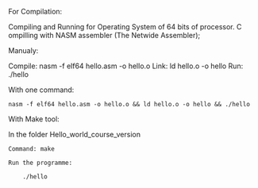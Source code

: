 For Compilation:

Compiling and Running for Operating System of 64 bits of processor.
C
ompilling with NASM assembler (The Netwide Assembler);

Manualy:

Compile:
    nasm -f elf64 hello.asm -o hello.o
Link:
    ld hello.o -o hello
Run:
    ./hello

With one command:

    nasm -f elf64 hello.asm -o hello.o && ld hello.o -o hello && ./hello

With Make tool:

In the folder Hello_world_course_version

    Command: make

    Run the programme:

        ./hello
